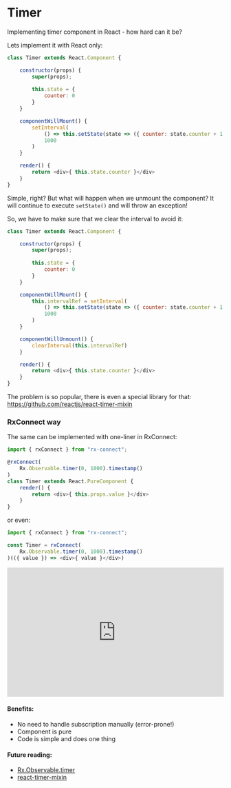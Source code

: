 # Timer

Implementing timer component in React - how hard can it be?

Lets implement it with React only:

```javascript
class Timer extends React.Component {

    constructor(props) {
        super(props);
        
        this.state = {
            counter: 0
        }
    }

    componentWillMount() {
        setInterval(
            () => this.setState(state => ({ counter: state.counter + 1 })),
            1000
        )
    }

    render() {
        return <div>{ this.state.counter }</div>
    }
}
```

Simple, right? But what will happen when we unmount the component? It will continue to execute `setState()` and will throw an exception!

So, we have to make sure that we clear the interval to avoid it:

```javascript
class Timer extends React.Component {

    constructor(props) {
        super(props);
        
        this.state = {
            counter: 0
        }
    }

    componentWillMount() {
        this.intervalRef = setInterval(
            () => this.setState(state => ({ counter: state.counter + 1 })),
            1000
        )
    }

    componentWillUnmount() {
        clearInterval(this.intervalRef)
    }

    render() {
        return <div>{ this.state.counter }</div>
    }
}
```

The problem is so popular, there is even a special library for that: https://github.com/reactjs/react-timer-mixin

### RxConnect way

The same can be implemented with one-liner in RxConnect:
```javascript
import { rxConnect } from "rx-connect";

@rxConnect(
    Rx.Observable.timer(0, 1000).timestamp()
)
class Timer extends React.PureComponent {
    render() {
        return <div>{ this.props.value }</div>
    }
}
```

or even:
```javascript
import { rxConnect } from "rx-connect";

const Timer = rxConnect(
    Rx.Observable.timer(0, 1000).timestamp()
)(({ value }) => <div>{ value }</div>)
```
<iframe src="https://codesandbox.io/embed/github/bsideup/rx-connect/tree/codesandbox/examples/docs?autoresize=1&hidenavigation=1&initialpath=timer%2Fstep-1&view=preview" style="width:100%; height:300px; border:0; overflow:hidden;" sandbox="allow-modals allow-forms allow-popups allow-scripts allow-same-origin"></iframe>

#### Benefits:
* No need to handle subscription manually (error-prone!)
* Component is pure
* Code is simple and does one thing


#### Future reading:
* [Rx.Observable.timer](https://github.com/Reactive-Extensions/RxJS/blob/master/doc/api/core/operators/timer.md)
* [react-timer-mixin](https://github.com/reactjs/react-timer-mixin)
